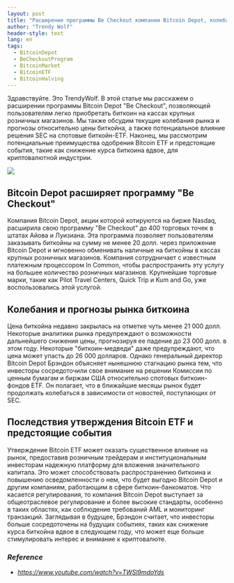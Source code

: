 ```yaml
---
layout: post
title: "Расширение программы Be Checkout компании Bitcoin Depot, колебания рынка и потенциальное влияние решения SEC"
author: "Trendy Wolf"
header-style: text
lang: en
tags:
  - BitcoinDepot
  - BeCheckoutProgram
  - BitcoinMarket
  - BitcoinETF
  - BitcoinHalving
---
```


Здравствуйте. Это TrendyWolf. В этой статье мы расскажем о расширении программы Bitcoin Depot "Be Checkout", позволяющей пользователям легко приобретать биткоин на кассах крупных розничных магазинов. Мы также обсудим текущие колебания рынка и прогнозы относительно цены биткойна, а также потенциальное влияние решения SEC на спотовые биткойн-ETF. Наконец, мы рассмотрим потенциальные преимущества одобрения Bitcoin ETF и предстоящие события, такие как снижение курса биткоина вдвое, для криптовалютной индустрии.

<img
    src="https://i.ytimg.com/vi/TWSl9mdoYds/hqdefault.jpg"
/>


## Bitcoin Depot расширяет программу "Be Checkout"
Компания Bitcoin Depot, акции которой котируются на бирже Nasdaq, расширила свою программу "Be Checkout" до 400 торговых точек в штатах Айова и Луизиана. Эта программа позволяет пользователям заказывать биткойны на сумму не менее 20 долл. через приложение Bitcoin Depot и мгновенно обменивать наличные на биткойны в кассах крупных розничных магазинов. Компания сотрудничает с известным платежным процессором In Common, чтобы распространить эту услугу на большее количество розничных магазинов. Крупнейшие торговые марки, такие как Pilot Travel Centers, Quick Trip и Kum and Go, уже воспользовались этой услугой.

## Колебания и прогнозы рынка биткоина
Цена биткойна недавно закрылась на отметке чуть менее 21 000 долл. Некоторые аналитики рынка предупреждают о возможности дальнейшего снижения цены, прогнозируя ее падение до 23 000 долл. в этом году. Некоторые "биткоин-медведи" даже предупреждают, что цена может упасть до 26 000 долларов. Однако генеральный директор Bitcoin Depot Брэндон объясняет нынешнюю стагнацию рынка тем, что инвесторы сосредоточили свое внимание на решении Комиссии по ценным бумагам и биржам США относительно спотовых биткоин-фондов ETF. Он полагает, что в ближайшие месяцы рынок будет продолжать колебаться в зависимости от новостей, поступающих от SEC.

## Последствия утверждения Bitcoin ETF и предстоящие события
Утверждение Bitcoin ETF может оказать существенное влияние на рынок, предоставив розничным трейдерам и институциональным инвесторам надежную платформу для вложения значительного капитала. Это может способствовать распространению биткоина и повышению осведомленности о нем, что будет выгодно Bitcoin Depot и другим компаниям, работающим в сфере биткоин-банкоматов. Что касается регулирования, то компания Bitcoin Depot выступает за общеотраслевое регулирование и более высокие стандарты, особенно в таких областях, как соблюдение требований AML и мониторинг транзакций. Заглядывая в будущее, Брэндон считает, что инвесторы больше сосредоточены на будущих событиях, таких как снижение курса биткойна вдвое в следующем году, что может еще больше стимулировать интерес и внимание к криптовалюте.


### _Reference_
- _https://www.youtube.com/watch?v=TWSl9mdoYds_

